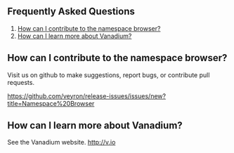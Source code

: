 Frequently Asked Questions
--------------------------

1. [How can I contribute to the namespace browser?](#/help/faq/1)
2. [How can I learn more about Vanadium?](#/help/faq/2)

How can I contribute to the namespace browser?<a name="1"></a>
----------------------------------------------

Visit us on github to make suggestions, report bugs, or contribute pull
requests.

https://github.com/veyron/release-issues/issues/new?title=Namespace%20Browser

How can I learn more about Vanadium?<a name="2"></a>
------------------------------------

See the Vanadium website. http://v.io
<p>&nbsp;</p>
